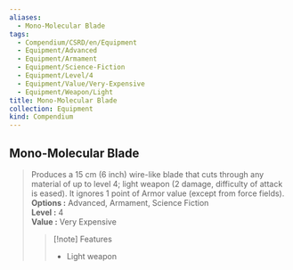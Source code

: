 ```yaml
---
aliases:
  - Mono-Molecular Blade
tags:
  - Compendium/CSRD/en/Equipment
  - Equipment/Advanced
  - Equipment/Armament
  - Equipment/Science-Fiction
  - Equipment/Level/4
  - Equipment/Value/Very-Expensive
  - Equipment/Weapon/Light
title: Mono-Molecular Blade
collection: Equipment
kind: Compendium
---
```

## Mono-Molecular Blade  
  
>Produces a 15 cm (6 inch) wire-like blade that cuts through any material of up to level 4; light weapon (2 damage, difficulty of attack is eased). It ignores 1 point of Armor value (except from force fields).  
> **Options :** Advanced, Armament, Science Fiction  
> **Level :** 4  
> **Value :** Very Expensive  
>>[!note] Features  
>> - Light weapon